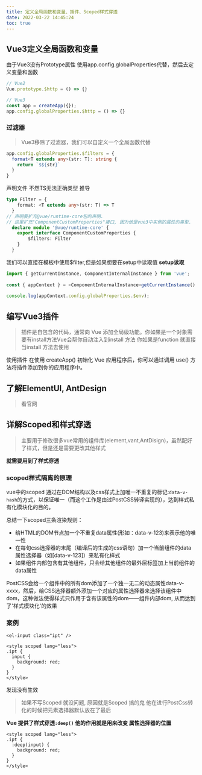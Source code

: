 ```yaml
---
title: 定义全局函数和变量、插件、Scoped样式穿透
date: 2022-03-22 14:45:24
toc: true
---
```


## Vue3定义全局函数和变量
由于Vue3没有Prototype属性 使用app.config.globalProperties代替，然后去定义变量和函数
```ts
// Vue2
Vue.prototype.$http = () => {}

// Vue3
const app = createApp({});
app.config.globalProperties.$http = () => {}
```

### 过滤器
>Vue3移除了过滤器，我们可以自定义一个全局函数代替
```ts
app.config.globalProperties.$filters = {
  format<T extends any>(str: T): string {
    return `$${str}`
  }
}
```
声明文件 不然TS无法正确类型 推导
```ts
type Filter = {
    format: <T extends any>(str: T) => T
  }
// 声明要扩充@vue/runtime-core包的声明.
// 这里扩充"ComponentCustomProperties"接口, 因为他是vue3中实例的属性的类型.
  declare module '@vue/runtime-core' {
    export interface ComponentCustomProperties {
        $filters: Filter
    }
  }
```
我们可以直接在模板中使用$filter,但是如果想要在setup中读取值
**setup读取**
```ts
import { getCurrentInstance, ComponentInternalInstance } from 'vue';
 
const { appContext } = <ComponentInternalInstance>getCurrentInstance()
 
console.log(appContext.config.globalProperties.$env);
```

## 编写Vue3插件
>插件是自包含的代码，通常向 Vue 添加全局级功能。你如果是一个对象需要有install方法Vue会帮你自动注入到install 方法 你如果是function 就直接当install 方法去使用

使用插件
在使用 createApp() 初始化 Vue 应用程序后，你可以通过调用 use() 方法将插件添加到你的应用程序中。

## 了解ElementUI, AntDesign
>看官网

## 详解Scoped和样式穿透
>主要用于修改很多vue常用的组件库(element,vant,AntDisign)，虽然配好了样式，但是还是需要更改其他样式

**就需要用到了样式穿透**

### scoped样式隔离的原理
vue中的scoped 通过在DOM结构以及css样式上加唯一不重复的标记:`data-v-hash`的方式，以保证唯一（而这个工作是由过PostCSS转译实现的），达到样式私有化模块化的目的。

总结一下scoped三条渲染规则：
  - 给HTML的DOM节点加一个不重复data属性(形如：data-v-123)来表示他的唯一性
  - 在每句css选择器的末尾（编译后的生成的css语句）加一个当前组件的data属性选择器（如[data-v-123]）来私有化样式
  - 如果组件内部包含有其他组件，只会给其他组件的最外层标签加上当前组件的data属性

PostCSS会给一个组件中的所有dom添加了一个独一无二的动态属性data-v-xxxx，然后，给CSS选择器额外添加一个对应的属性选择器来选择该组件中dom，这种做法使得样式只作用于含有该属性的dom——组件内部dom, 从而达到了'样式模块化'的效果

### 案例
```vue
<el-input class="ipt" />

<style scoped lang="less">
.ipt {
  input {
    background: red;
  }
}
</style>
```
发现没有生效
>如果不写Scoped 就没问题, 原因就是Scoped 搞的鬼 他在进行PostCss转化的时候把元素选择器默认放在了最后

**Vue 提供了样式穿透`:deep()` 他的作用就是用来改变 属性选择器的位置**
```vue
<style scoped lang="less">
.ipt {
  :deep(input) {
    background: red;
  }
}
</style>
```